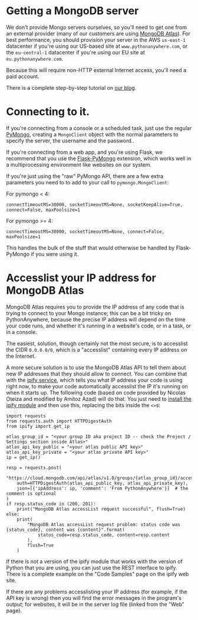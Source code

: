 <!--
.. title: Using MongoDB on PythonAnywhere
.. slug: MongoDB
.. date: 2018-04-06 18:35:28 UTC+01:00
.. tags:
.. category:
.. link:
.. description:
.. type: text
-->


# Getting a MongoDB server

We don't provide Mongo servers ourselves, so you'll need to get one from an
external provider (many of our customers are using [MongoDB Atlas](https://www.mongodb.com/cloud/atlas)).
For best performance, you should provision your server in the AWS `us-east-1`
datacenter if you're using our US-based site at `www.pythonanywhere.com`, or the
`eu-central-1` datacenter if you're using our EU site at `eu.pythonanywhere.com`.

Because this will require non-HTTP external Internet access,
you'll need a paid account.

There is a complete step-by-step tutorial on [our blog](https://blog.pythonanywhere.com/178/).


# Connecting to it.

If you're connecting from a console or a scheduled task, just use the regular
[PyMongo](https://pymongo.readthedocs.io/), creating a `MongoClient`
object with the normal parameters
to specify the server, the username and the password..

If you're connecting from a web app, and you're using Flask, we recommend that
you use the [Flask-PyMongo](https://flask-pymongo.readthedocs.io/en/latest/)
extension, which works well in a multiprocessing environment like websites
on our system.

If you're just using the "raw" PyMongo API, there are a few extra parameters
you need to to add to your call to
`pymongo.MongoClient`:


For pymongo < 4:

    connectTimeoutMS=30000, socketTimeoutMS=None, socketKeepAlive=True, connect=False, maxPoolsize=1


For pymongo >= 4:

    connectTimeoutMS=30000, socketTimeoutMS=None, connect=False, maxPoolsize=1

This handles the bulk of the stuff that would otherwise be handled by Flask-PyMongo
if you were using it.


# Accesslist your IP address for MongoDB Atlas

MongoDB Atlas requires you to provide the IP address of any code that is trying
to connect to your Mongo instance; this can be a bit tricky on PythonAnywhere,
because the precise IP address will depend on the time your code runs, and
whether it's running in a website's code, or in a task, or in a console.

The easiest, solution, though certainly not the most secure, is to accesslist the
CIDR `0.0.0.0/0`, which is a "accesslist" containing every IP address on the Internet.

A more secure solution is to use the MongoDB Atlas API to tell them about new IP
addresses that they should allow to connect.  You can combine that with the
[ipify service](https://www.ipify.org/), which tells you what IP address your
code is using right now, to make your code automatically accesslist the IP it's
running on when it starts up.  The following code (based on code provided by
Nicolas Oteiza and modified by Amitoz Azad) will do that. You just need to
[install the ipify module](https://help.pythonanywhere.com/pages/InstallingNewModules/) and then use this,
replacing the bits inside the `<>`s:


    import requests
    from requests.auth import HTTPDigestAuth
    from ipify import get_ip

    atlas_group_id = "<your group ID aka project ID -- check the Project / Settings section inside Atlas>"
    atlas_api_key_public = "<your atlas public API key>"
    atlas_api_key_private = "<your atlas private API key>"
    ip = get_ip()

    resp = requests.post(
        "https://cloud.mongodb.com/api/atlas/v1.0/groups/{atlas_group_id}/accessList".format(atlas_group_id=atlas_group_id),
        auth=HTTPDigestAuth(atlas_api_public_key, atlas_api_private_key),
        json=[{'ipAddress': ip, 'comment': 'From PythonAnywhere'}]  # the comment is optional
    )
    if resp.status_code in (200, 201):
        print("MongoDB Atlas accessList request successful", flush=True)
    else:
        print(
            "MongoDB Atlas accessList request problem: status code was {status_code}, content was {content}".format(
                status_code=resp.status_code, content=resp.content
            ),
            flush=True
        )


If there is not a version of the ipify module that works with the version of
Python that you are using, you can just use the REST interface to ipify. There
is a complete example on the "Code Samples" page on the ipify web site.

If there are any problems accesslisting your IP address (for example, if the
API key is wrong) then you will find the error messages in the program's output;
for websites, it will be in the server log file (linked from the "Web" page).

